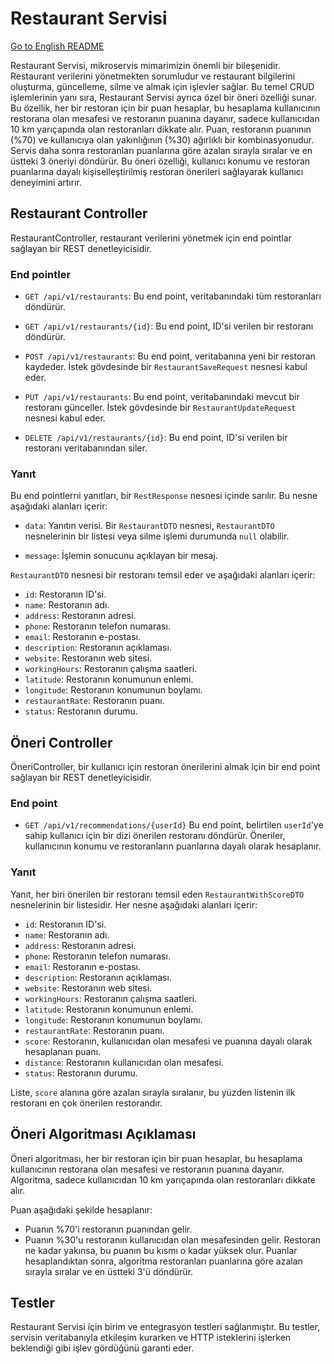 # Restaurant Servisi

[Go to English README](README.md)

Restaurant Servisi, mikroservis mimarimizin önemli bir bileşenidir. Restaurant verilerini yönetmekten sorumludur ve restaurant bilgilerini oluşturma, güncelleme, silme ve almak için işlevler sağlar. Bu temel CRUD işlemlerinin yanı sıra, Restaurant Servisi ayrıca özel bir öneri özelliği sunar. Bu özellik, her bir restoran için bir puan hesaplar, bu hesaplama kullanıcının restorana olan mesafesi ve restoranın puanına dayanır, sadece kullanıcıdan 10 km yarıçapında olan restoranları dikkate alır. Puan, restoranın puanının (%70) ve kullanıcıya olan yakınlığının (%30) ağırlıklı bir kombinasyonudur. Servis daha sonra restoranları puanlarına göre azalan sırayla sıralar ve en üstteki 3 öneriyi döndürür. Bu öneri özelliği, kullanıcı konumu ve restoran puanlarına dayalı kişiselleştirilmiş restoran önerileri sağlayarak kullanıcı deneyimini artırır.

## Restaurant Controller

RestaurantController, restaurant verilerini yönetmek için end pointlar sağlayan bir REST denetleyicisidir.

### End pointler

- `GET /api/v1/restaurants`: Bu end point, veritabanındaki tüm restoranları döndürür.

- `GET /api/v1/restaurants/{id}`: Bu end point, ID'si verilen bir restoranı döndürür.

- `POST /api/v1/restaurants`: Bu end point, veritabanına yeni bir restoran kaydeder. İstek gövdesinde bir `RestaurantSaveRequest` nesnesi kabul eder.

- `PUT /api/v1/restaurants`: Bu end point, veritabanındaki mevcut bir restoranı günceller. İstek gövdesinde bir `RestaurantUpdateRequest` nesnesi kabul eder.

- `DELETE /api/v1/restaurants/{id}`: Bu end point, ID'si verilen bir restoranı veritabanından siler.

### Yanıt

Bu end pointlerrıi yanıtları, bir `RestResponse` nesnesi içinde sarılır. Bu nesne aşağıdaki alanları içerir:

- `data`: Yanıtın verisi. Bir `RestaurantDTO` nesnesi, `RestaurantDTO` nesnelerinin bir listesi veya silme işlemi durumunda `null` olabilir.

- `message`: İşlemin sonucunu açıklayan bir mesaj.

`RestaurantDTO` nesnesi bir restoranı temsil eder ve aşağıdaki alanları içerir:

- `id`: Restoranın ID'si.
- `name`: Restoranın adı.
- `address`: Restoranın adresi.
- `phone`: Restoranın telefon numarası.
- `email`: Restoranın e-postası.
- `description`: Restoranın açıklaması.
- `website`: Restoranın web sitesi.
- `workingHours`: Restoranın çalışma saatleri.
- `latitude`: Restoranın konumunun enlemi.
- `longitude`: Restoranın konumunun boylamı.
- `restaurantRate`: Restoranın puanı.
- `status`: Restoranın durumu.

## Öneri Controller

ÖneriController, bir kullanıcı için restoran önerilerini almak için bir end point sağlayan bir REST denetleyicisidir.

### End point

- `GET /api/v1/recommendations/{userId}`
  Bu end point, belirtilen `userId`'ye sahip kullanıcı için bir dizi önerilen restoranı döndürür. Öneriler, kullanıcının konumu ve restoranların puanlarına dayalı olarak hesaplanır.

### Yanıt

Yanıt, her biri önerilen bir restoranı temsil eden `RestaurantWithScoreDTO` nesnelerinin bir listesidir. Her nesne aşağıdaki alanları içerir:

- `id`: Restoranın ID'si.
- `name`: Restoranın adı.
- `address`: Restoranın adresi.
- `phone`: Restoranın telefon numarası.
- `email`: Restoranın e-postası.
- `description`: Restoranın açıklaması.
- `website`: Restoranın web sitesi.
- `workingHours`: Restoranın çalışma saatleri.
- `latitude`: Restoranın konumunun enlemi.
- `longitude`: Restoranın konumunun boylamı.
- `restaurantRate`: Restoranın puanı.
- `score`: Restoranın, kullanıcıdan olan mesafesi ve puanına dayalı olarak hesaplanan puanı.
- `distance`: Restoranın kullanıcıdan olan mesafesi.
- `status`: Restoranın durumu.

Liste, `score` alanına göre azalan sırayla sıralanır, bu yüzden listenin ilk restoranı en çok önerilen restorandır.

## Öneri Algoritması Açıklaması

Öneri algoritması, her bir restoran için bir puan hesaplar, bu hesaplama kullanıcının restorana olan mesafesi ve restoranın puanına dayanır. Algoritma, sadece kullanıcıdan 10 km yarıçapında olan restoranları dikkate alır.

Puan aşağıdaki şekilde hesaplanır:

- Puanın %70'i restoranın puanından gelir.
- Puanın %30'u restoranın kullanıcıdan olan mesafesinden gelir. Restoran ne kadar yakınsa, bu puanın bu kısmı o kadar yüksek olur.
  Puanlar hesaplandıktan sonra, algoritma restoranları puanlarına göre azalan sırayla sıralar ve en üstteki 3'ü döndürür.

## Testler

Restaurant Servisi için birim ve entegrasyon testleri sağlanmıştır. Bu testler, servisin veritabanıyla etkileşim kurarken ve HTTP isteklerini işlerken beklendiği gibi işlev gördüğünü garanti eder.